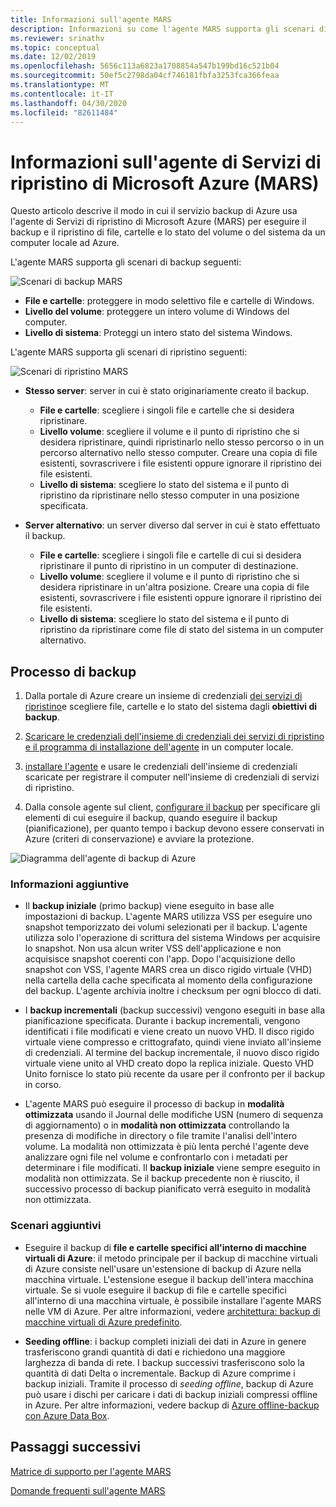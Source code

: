 ```yaml
---
title: Informazioni sull'agente MARS
description: Informazioni su come l'agente MARS supporta gli scenari di backup
ms.reviewer: srinathv
ms.topic: conceptual
ms.date: 12/02/2019
ms.openlocfilehash: 5656c113a6823a1708854a547b199bd16c521b04
ms.sourcegitcommit: 50ef5c2798da04cf746181fbfa3253fca366feaa
ms.translationtype: MT
ms.contentlocale: it-IT
ms.lasthandoff: 04/30/2020
ms.locfileid: "82611484"
---
```

# <a name="about-the-microsoft-azure-recovery-services-mars-agent"></a>Informazioni sull'agente di Servizi di ripristino di Microsoft Azure (MARS)

Questo articolo descrive il modo in cui il servizio backup di Azure usa l'agente di Servizi di ripristino di Microsoft Azure (MARS) per eseguire il backup e il ripristino di file, cartelle e lo stato del volume o del sistema da un computer locale ad Azure.

L'agente MARS supporta gli scenari di backup seguenti:

![Scenari di backup MARS](./media/backup-try-azure-backup-in-10-mins/backup-scenarios.png)

- **File e cartelle**: proteggere in modo selettivo file e cartelle di Windows.
- **Livello del volume**: proteggere un intero volume di Windows del computer.
- **Livello di sistema**: Proteggi un intero stato del sistema Windows.

L'agente MARS supporta gli scenari di ripristino seguenti:

![Scenari di ripristino MARS](./media/backup-try-azure-backup-in-10-mins/restore-scenarios.png)

- **Stesso server**: server in cui è stato originariamente creato il backup.
  - **File e cartelle**: scegliere i singoli file e cartelle che si desidera ripristinare.
  - **Livello volume**: scegliere il volume e il punto di ripristino che si desidera ripristinare, quindi ripristinarlo nello stesso percorso o in un percorso alternativo nello stesso computer.  Creare una copia di file esistenti, sovrascrivere i file esistenti oppure ignorare il ripristino dei file esistenti.
  - **Livello di sistema**: scegliere lo stato del sistema e il punto di ripristino da ripristinare nello stesso computer in una posizione specificata.

- **Server alternativo**: un server diverso dal server in cui è stato effettuato il backup.
  - **File e cartelle**: scegliere i singoli file e cartelle di cui si desidera ripristinare il punto di ripristino in un computer di destinazione.
  - **Livello volume**: scegliere il volume e il punto di ripristino che si desidera ripristinare in un'altra posizione. Creare una copia di file esistenti, sovrascrivere i file esistenti oppure ignorare il ripristino dei file esistenti.
  - **Livello di sistema**: scegliere lo stato del sistema e il punto di ripristino da ripristinare come file di stato del sistema in un computer alternativo.

## <a name="backup-process"></a>Processo di backup

1. Dalla portale di Azure creare un insieme di credenziali [dei servizi di ripristino](install-mars-agent.md#create-a-recovery-services-vault)e scegliere file, cartelle e lo stato del sistema dagli **obiettivi di backup**.
2. [Scaricare le credenziali dell'insieme di credenziali dei servizi di ripristino e il programma di installazione dell'agente](https://docs.microsoft.com/azure/backup/install-mars-agent#download-the-mars-agent) in un computer locale.

3. [installare l'agente](https://docs.microsoft.com/azure/backup/install-mars-agent#install-and-register-the-agent) e usare le credenziali dell'insieme di credenziali scaricate per registrare il computer nell'insieme di credenziali di servizi di ripristino.
4. Dalla console agente sul client, [configurare il backup](https://docs.microsoft.com/azure/backup/backup-windows-with-mars-agent#create-a-backup-policy) per specificare gli elementi di cui eseguire il backup, quando eseguire il backup (pianificazione), per quanto tempo i backup devono essere conservati in Azure (criteri di conservazione) e avviare la protezione.

![Diagramma dell'agente di backup di Azure](./media/backup-try-azure-backup-in-10-mins/backup-process.png)

### <a name="additional-information"></a>Informazioni aggiuntive

- Il **backup iniziale** (primo backup) viene eseguito in base alle impostazioni di backup.  L'agente MARS utilizza VSS per eseguire uno snapshot temporizzato dei volumi selezionati per il backup. L'agente utilizza solo l'operazione di scrittura del sistema Windows per acquisire lo snapshot. Non usa alcun writer VSS dell'applicazione e non acquisisce snapshot coerenti con l'app. Dopo l'acquisizione dello snapshot con VSS, l'agente MARS crea un disco rigido virtuale (VHD) nella cartella della cache specificata al momento della configurazione del backup. L'agente archivia inoltre i checksum per ogni blocco di dati.

- I **backup incrementali** (backup successivi) vengono eseguiti in base alla pianificazione specificata. Durante i backup incrementali, vengono identificati i file modificati e viene creato un nuovo VHD. Il disco rigido virtuale viene compresso e crittografato, quindi viene inviato all'insieme di credenziali. Al termine del backup incrementale, il nuovo disco rigido virtuale viene unito al VHD creato dopo la replica iniziale. Questo VHD Unito fornisce lo stato più recente da usare per il confronto per il backup in corso.

- L'agente MARS può eseguire il processo di backup in **modalità ottimizzata** usando il Journal delle modifiche USN (numero di sequenza di aggiornamento) o in **modalità non ottimizzata** controllando la presenza di modifiche in directory o file tramite l'analisi dell'intero volume. La modalità non ottimizzata è più lenta perché l'agente deve analizzare ogni file nel volume e confrontarlo con i metadati per determinare i file modificati.  Il **backup iniziale** viene sempre eseguito in modalità non ottimizzata. Se il backup precedente non è riuscito, il successivo processo di backup pianificato verrà eseguito in modalità non ottimizzata.

### <a name="additional-scenarios"></a>Scenari aggiuntivi

- Eseguire il backup di **file e cartelle specifici all'interno di macchine virtuali di Azure**: il metodo principale per il backup di macchine virtuali di Azure consiste nell'usare un'estensione di backup di Azure nella macchina virtuale. L'estensione esegue il backup dell'intera macchina virtuale. Se si vuole eseguire il backup di file e cartelle specifici all'interno di una macchina virtuale, è possibile installare l'agente MARS nelle VM di Azure. Per altre informazioni, vedere [architettura: backup di macchine virtuali di Azure predefinito](https://docs.microsoft.com/azure/backup/backup-architecture#architecture-built-in-azure-vm-backup).

- **Seeding offline**: i backup completi iniziali dei dati in Azure in genere trasferiscono grandi quantità di dati e richiedono una maggiore larghezza di banda di rete. I backup successivi trasferiscono solo la quantità di dati Delta o incrementale. Backup di Azure comprime i backup iniziali. Tramite il processo di *seeding offline*, backup di Azure può usare i dischi per caricare i dati di backup iniziali compressi offline in Azure. Per altre informazioni, vedere backup di [Azure offline-backup con Azure Data Box](offline-backup-azure-data-box.md).

## <a name="next-steps"></a>Passaggi successivi

[Matrice di supporto per l'agente MARS](https://docs.microsoft.com/azure/backup/backup-support-matrix-mars-agent)

[Domande frequenti sull'agente MARS](https://docs.microsoft.com/azure/backup/backup-azure-file-folder-backup-faq)
